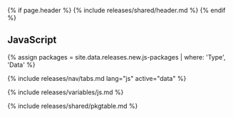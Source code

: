 {% if page.header %}
{% include releases/shared/header.md %}
{% endif %}

## JavaScript

{% assign packages = site.data.releases.new.js-packages | where: 'Type', 'Data' %}

{% include releases/nav/tabs.md lang="js" active="data" %}

{% include releases/variables/js.md %}

{% include releases/shared/pkgtable.md %}
